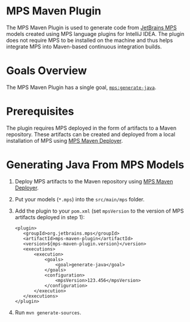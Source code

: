 # MPS Maven Plugin
The MPS Maven Plugin is used to generate code from [JetBrains MPS](http://www.jetbrains.com/mps/) models created using
MPS language plugins for IntelliJ IDEA. The plugin does not require MPS to be installed on the machine and thus helps
integrate MPS into Maven-based continuous integration builds.

# Goals Overview
The MPS Maven Plugin has a single goal, [`mps:generate-java`](generate-java-mojo.html).

# Prerequisites
The plugin requires MPS deployed in the form of artifacts to a Maven repository. These artifacts can be created and
deployed from a local installation of MPS using [MPS Maven Deployer](https://github.com/JetBrains/mps-maven-deployer).

# Generating Java From MPS Models
1. Deploy MPS artifacts to the Maven repository using
   [MPS Maven Deployer](https://github.com/JetBrains/mps-maven-deployer).
2. Put your models (`*.mps`) into the `src/main/mps` folder.
3. Add the plugin to your `pom.xml` (set `mpsVersion` to the version of MPS artifacts deployed in step 1):

    ```
    <plugin>
       <groupId>org.jetbrains.mps</groupId>
       <artifactId>mps-maven-plugin</artifactId>
       <version>${mps-maven-plugin.version}</version>
       <executions>
           <execution>
               <goals>
                   <goal>generate-java</goal>
               </goals>
               <configuration>
                   <mpsVersion>123.456</mpsVersion>
               </configuration>
           </execution>
       </executions>
    </plugin>
    ```

4. Run `mvn generate-sources`.
